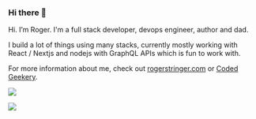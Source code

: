 ### Hi there 👋

Hi. I’m Roger. I'm a full stack developer, devops engineer, author and dad.

I build a lot of things using many stacks, currently mostly working with React / Nextjs and nodejs with GraphQL APIs which is fun to work with.

For more information about me, check out [rogerstringer.com](https://rogerstringer.com/) or [Coded Geekery](https://codedgeekery.com/).

![](https://img.shields.io/badge/OS-Linux-blue)

![](https://img.shields.io/badge/OS-Linux-informational?style=flat&logo=linux&logoColor=white&color=2bbc8a)

<!--
**freekrai/freekrai** is a ✨ _special_ ✨ repository because its `README.md` (this file) appears on your GitHub profile.

Here are some ideas to get you started:

- 🔭 I’m currently working on ...
- 🌱 I’m currently learning ...
- 👯 I’m looking to collaborate on ...
- 🤔 I’m looking for help with ...
- 💬 Ask me about ...
- 📫 How to reach me: ...
- 😄 Pronouns: ...
- ⚡ Fun fact: ...
-->
